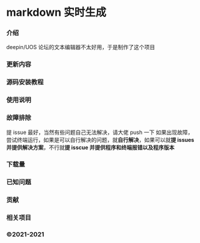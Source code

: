 # markdown 实时生成

### 介绍
deepin/UOS 论坛的文本编辑器不太好用，于是制作了这个项目

### 更新内容

### 源码安装教程

### 使用说明

### 故障排除
提 issue 最好，当然有些问题自己无法解决，请大佬 push 一下
如果出现故障，尝试终端运行，如果是可以自行解决的问题，就**自行解决**，如果可以就**提 issues 并提供解决方案**，不行就**提 isscue 并提供程序和终端报错以及程序版本**

### 下载量


### 已知问题

### 贡献

### 相关项目  

### ©2021-2021